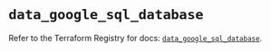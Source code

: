 # `data_google_sql_database`

Refer to the Terraform Registry for docs: [`data_google_sql_database`](https://registry.terraform.io/providers/hashicorp/google/6.11.1/docs/data-sources/sql_database).
